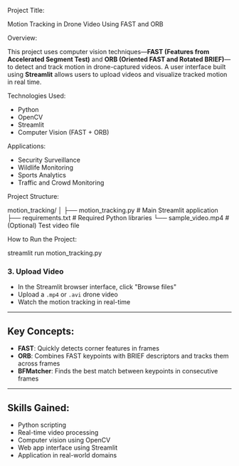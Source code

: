 

Project Title:

Motion Tracking in Drone Video Using FAST and ORB

Overview:

This project uses computer vision techniques—**FAST (Features from Accelerated Segment Test)** and **ORB (Oriented FAST and Rotated BRIEF)**—to detect and track motion in drone-captured videos. A user interface built using **Streamlit** allows users to upload videos and visualize tracked motion in real time.


Technologies Used:

* Python
* OpenCV
* Streamlit
* Computer Vision (FAST + ORB)


 Applications:

* Security Surveillance
* Wildlife Monitoring
* Sports Analytics
* Traffic and Crowd Monitoring


 Project Structure:


motion_tracking/
│
├── motion_tracking.py        # Main Streamlit application
├── requirements.txt          # Required Python libraries
└── sample_video.mp4          # (Optional) Test video file


How to Run the Project:


streamlit run motion_tracking.py


### 3. Upload Video

* In the Streamlit browser interface, click "Browse files"
* Upload a `.mp4` or `.avi` drone video
* Watch the motion tracking in real-time

---

## Key Concepts:

* **FAST**: Quickly detects corner features in frames
* **ORB**: Combines FAST keypoints with BRIEF descriptors and tracks them across frames
* **BFMatcher**: Finds the best match between keypoints in consecutive frames

---

## Skills Gained:

* Python scripting
* Real-time video processing
* Computer vision using OpenCV
* Web app interface using Streamlit
* Application in real-world domains

